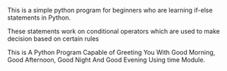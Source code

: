 This is a simple python program for beginners who are learning if-else statements in Python.


These statements work on conditional operators which are used to make decision based on certain rules


This is A Python Program Capable of Greeting You With Good Morning, Good Afternoon, Good Night And Good Evening Using time Module.
